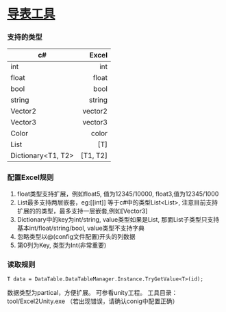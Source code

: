 # [导表工具](https://github.com/git4paulqu/Excel2Unity)

### 支持的类型
| c#                 |    Excel |
| ------------------ | -------: |
| int                |      int |
| float              |    float |
| bool               |     bool |
| string             |   string |
| Vector2            |  vector2 |
| Vector3            |  vector3 |
| Color              |    color |
| List<T>            |      [T] |
| Dictionary<T1, T2> | [T1, T2] |
### 配置Excel规则

1. float类型支持扩展，例如float5, 值为12345/10000, float3,值为12345/1000
2. List最多支持两层嵌套，eg:[[int]] 等于c#中的类型List<List<int>>, 注意目前支持扩展的的类型，最多支持一层嵌套,例如[Vector3]
3. Dictionary中的key为int/string, value类型如果是List, 那面List子类型只支持基本int/float/string/bool, value类型不支持字典
4. 忽略类型以@(config文件配置)开头的列数据
5. 第0列为Key, 类型为Int(非常重要)

### 读取规则
`T data = DataTable.DataTableManager.Instance.TryGetValue<T>(id);`

数据类型为partical，方便扩展。
可参看unity工程。
工具目录：tool/Excel2Unity.exe
（若出现错误，请确认conig中配置正确）